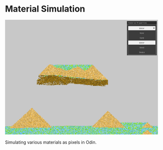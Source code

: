 # Material Simulation

![screenshot](screenshot.png)

Simulating various materials as pixels in Odin.

